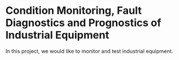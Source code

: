 # Condition Monitoring, Fault Diagnostics and Prognostics of Industrial Equipment

In this project, we would like to monitor and test industrial equipment. 
